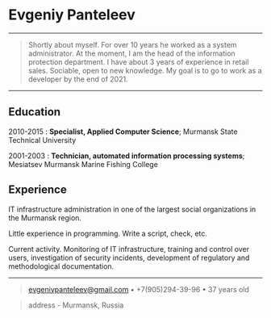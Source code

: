Evgeniy Panteleev
=================

---
> Shortly about myself.
> For over 10 years he worked as a system administrator. At the moment, I am the head of the information protection department. I have about 3 years of experience in retail sales.
> Sociable, open to new knowledge.
> My goal is to go to work as a developer by the end of 2021.
---
Education
---------

2010-2015
: **Specialist, Applied Computer Science**; Murmansk State Technical University

2001-2003
: **Technician, automated information processing systems**; Mesiatsev Murmansk Marine Fishing College

Experience
----------

IT infrastructure administration in one of the largest social organizations in the Murmansk region.

Little experience in programming. Write a script, check, etc.

Current activity. Monitoring of IT infrastructure, training and control over users, investigation of security incidents, development of regulatory and methodological documentation.

-----
> <evgeniypanteleev@gmail.com> • +7(905)294-39-96 • 37 years old

> address - Murmansk, Russia
